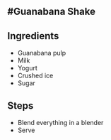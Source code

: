 #Guanabana Shake
---
## Ingredients
* Guanabana pulp
* Milk
* Yogurt
* Crushed ice
* Sugar

## Steps
* Blend everything in a blender
* Serve
